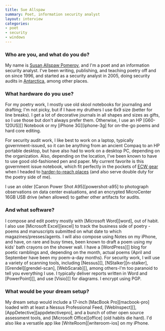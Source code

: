 ```yaml
---
title: Sue Allspaw
summary: Poet, information security analyst
layout: interview
categories:
- poet
- security
- windows
---
```


### Who are you, and what do you do?

My name is [Susan Allspaw Pomeroy](http://allspaw.org/thoughts/ "Sue's weblog."), and I'm a poet and an information security analyst. I've been writing, publishing, and teaching poetry off and on since 1996, and started as a security analyst in 2005, doing security audits in [Antarctica](http://www.usap.gov/ "The US Antarctic Science portal."), among other places.

### What hardware do you use?

For my poetry work, I mostly use old skool notebooks for journaling and drafting; I'm not picky, but if I have my druthers I use 6x9 size (better for line breaks). I get a lot of decorative journals in all shapes and sizes as gifts, so I use those but don't always prefer them. Otherwise, I use an HP [G60-120US][] Notebook or my [iPhone 3G][iphone-3g] for on-the-go poems and hard core editing.

For security audit work, I like best to work on a laptop, typically government-issued, so it can be anything from an ancient Compaq to an HP portable desktop, but have also had to work on a desktop PC, depending on the organization. Also, depending on the location, I've been known to have to use good old-fashioned pen and paper. My current favorite is this government issue notebook, which fit perfectly in the pockets of [ECW gear](http://photolibrary.usap.gov/Portscripts/PortWeb.dll?query&field1=Filename&op1=matches&value=ECWGUYCLIP.JPG&catalog=Antarctica&template=USAPgovMidThumbs "Extreme Cold Weather clothing.") when I headed to [harder-to-reach places](http://www.flickr.com/photos/squeedunk/146215929/ "Sue's photo of Antarctica.") (and also serve double duty for the poetry side of me). 

I use an older [Canon Power Shot A95][powershot-a95] to photograph observations on data center evaluations, and an encrypted MicroCenter 16GB USB drive (when allowed) to gather other artifacts for audits.

### And what software?

I compose and edit poetry mostly with [Microsoft Word][word], out of habit. I also use [Microsoft Excel][excel] to track the business side of poetry - poems and manuscripts submitted on what date to which magazines/presses/agents. I will also compose using Notes on my iPhone, and have, on rare and busy times, been known to draft a poem using my kids' bath crayons on the shower wall. I have a [WordPress][] blog for poetic ramblings and, depending on the month, actual poems (April and September have been my poem-a-day months). For security work, I will use a variety of scanning tools, including [Nessus][], [NStalker][n-stalker], [Grendel][grendel-scan], [WebScarab][], among others-I'm too paranoid to tell you everything I use. I typically deliver reports written in Word and [PowerPoint][], and use [Visio][] for diagrams. I encrypt using PGP.

### What would be your dream setup?

My dream setup would include a 17-inch [MacBook Pro][macbook-pro] loaded with at least a Nessus Professional Feed, [WebInspect][], [AppDetective][appdetectivepro], and a bunch of other open source assessment tools, and [Microsoft Office][office] (old habits die hard). I'd also like a versatile app like [WriteRoom][writeroom-ios] on my iPhone.